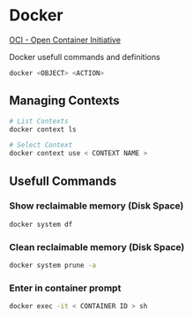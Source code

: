 # Docker

[OCI - Open Container Initiative](https://opencontainers.org/)

Docker usefull commands and definitions

```bash
docker <OBJECT> <ACTION>
```

## Managing Contexts

```bash
# List Contexts
docker context ls

# Select Context
docker context use < CONTEXT NAME >
```

## Usefull Commands

### Show reclaimable memory (Disk Space)

```bash
docker system df
```

### Clean reclaimable memory (Disk Space)

```bash
docker system prune -a
```

### Enter in container prompt

```bash
docker exec -it < CONTAINER ID > sh
```
